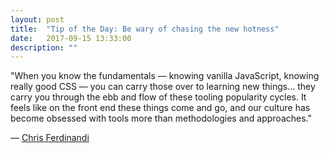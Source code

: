 ```yaml
---
layout: post
title:  "Tip of the Day: Be wary of chasing the new hotness"
date:   2017-09-15 13:33:00
description: ""
---
```


"When you know the fundamentals — knowing vanilla JavaScript, knowing really good CSS — you can carry those over to learning new things… they carry you through the ebb and flow of these tooling popularity cycles. It feels like on the front end these things come and go, and our culture has become obsessed with tools more than methodologies and approaches."

— <a href="https://twitter.com/ChrisFerdinandi" target="_blank">Chris Ferdinandi</a>
